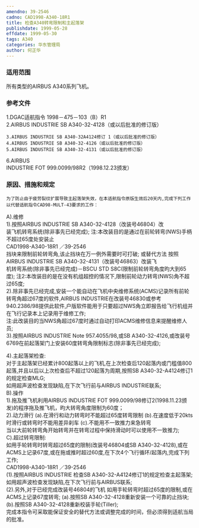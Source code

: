 ```yaml
---
amendno: 39-2546  
cadno: CAD1998-A340-18R1  
title: 检查A340转弯限制和主起落架  
publishdate: 1999-05-28  
effdate: 1999-05-30  
tags: A340  
categories: 华东管理局  
author: 何正华  
---
```

  
### 适用范围  
所有类型的AIRBUS A340系列飞机。  
  
<!--more-->  
### 参考文件  
1.DGAC适航指令 1998－475－103（B）R1  
    2.AIRBUS INDUSTRIE SB A340-32-4128（或以后批准的修订版）  
  
    3.AIRBUS INDUSTRIE SB A340-32A4124修订 1（或以后批准的修订版）  
    4.AIRBUS INDUSTRIE SB A340-32-4126（或以后批准的修订版）  
    5.AIRBUS INDUSTRIE SB A340-32-4131（或以后批准的修订版）  
6.AIRBUS  
 INDUSTRIE FOT 999.0099/98R2（1998.12.23颁发）  
  
### 原因、措施和规定  
    为了防止由于疲劳裂纹扩展导致主起落架失效，在本适航指令原版生效后20天内,完成下列工作以代替适航指令CAD98-MULT-43要求的工作：  
A).维修  
     1).按照AIRBUS INDUSTRIE SB A340-32-4128（改装号46804）改  
装飞机转弯系统(除非事先已经完成); 注:本改装目的是通过在前轮转弯(NWS)手柄不超过65度处安装止  
       CAD1998-A340-18R1   ／39-2546  
挡块来限制前轮转弯角,该止挡块在万一例外需要时可打破;     或替代方法     按照AIRBUS INDUSTRIE SB A340-32-4131（改装号46863）改装飞  
机转弯系统(除非事先已经完成)－BSCU STD S8C(限制前轮转弯角度昀大到65度);     注2:本改装目的是在没有机组超控的情况下,限制前轮动力转弯(NWS)角不超过65度;  
     2).除非事先已经完成,安装一个能自动在飞机中央维修系统(ACMS)记录所有前轮转弯角超过67度的软件,AIRBUS INDUSTRIE在改装号46830或参考940.2386/98提供此软件,户版软件能用于只要超过NWS角立即报告给飞行机组并在飞行记录本上记录用于维修工作;  
     注:此改装目的当NWS角超过67度时通过自动打印ACMS维修信息来提醒维修人员;  
     3).按照AIRBUS INDUSTRIE Note 957.4055/98,或SB A340-32-4126,或改装号6769在前起落架门上安装60度转弯角限制标志(除非事先已经完成);  
  
4).主起落架检查:  
对于主起落架已经累计800起落以上的飞机,在上次检查后120起落内或门槛值800起落,并且以后以上次检查后不超过120起落为周期,按照SB A340-32-A4124修订1的规定检查MLG;  
如用超声波检查发现缺陷,在下次飞行前与AIRBUS INDUSTRIE联系;  
B).操作  
     1).拖及推飞机利用AIRBUS INDUSTRIE FOT 999.0099/98修订2(1998.11.23颁发)的程序拖及推飞机，昀大转弯角度限制为60度；  
2).动力滑行 (a).在滑行和动力转弯时不能超过65度转弯限制 (b).在速度低于20kts时滑行或转弯时不能用差异刹车 (c).不能用不一致推力来急转弯  
当以大前轮转弯角开始转弯并在转弯过程中保持滑动时可以使用不一致推力;  
C).超过转弯限制:  
    如用手轮转弯时转弯超过65度的限制(改装号46804或SB A340-32-4128),或在ACMS上记录67度,或在拖或推时超过60度,在下次4个飞行循环/起落内,完成下列工作;  
       CAD1998-A340-18R1   ／39-2546  
    (1).按照AIRBUS INDUSTRIE 检查SB A340-32-A4124修订1的规定检查主起落架;如用超声波检查发现缺陷,在下次飞行前与AIRBUS联系;  
(2).另外,对于已经完成改装号46804的飞机         如用手轮转弯时超过65度的限制,或在ACMS上记录67度转弯;         (a).按照SB A340-32-4128重新安装一个可靠的止挡块;         (b).按照SB A340-32-4128重新校装手轮(Tiller);  
    完成本指令可采取能保证安全的替代方法或调整完成的时间，但必须得到适航当局的批准。  
